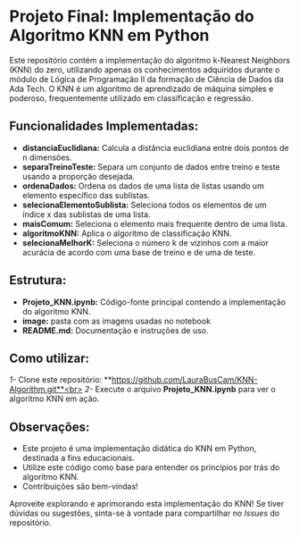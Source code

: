 # Projeto Final: Implementação do Algoritmo KNN em Python
Este repositório contém a implementação do algoritmo k-Nearest Neighbors (KNN) do zero, utilizando apenas os conhecimentos adquiridos durante o módulo de Lógica de Programação II da formação de Ciência de Dados da Ada Tech. O KNN é um algoritmo de aprendizado de máquina simples e poderoso, frequentemente utilizado em classificação e regressão.

## Funcionalidades Implementadas:
- **distanciaEuclidiana:** Calcula a distância euclidiana entre dois pontos de n dimensões.
- **separaTreinoTeste:** Separa um conjunto de dados entre treino e teste usando a proporção desejada.
- **ordenaDados:** Ordena os dados de uma lista de listas usando um elemento específico das sublistas.
- **selecionaElementoSublista:** Seleciona todos os elementos de um índice x das sublistas de uma lista.
- **maisComum:** Seleciona o elemento mais frequente dentro de uma lista.
- **algoritmoKNN:** Aplica o algoritmo de classificação KNN.
- **selecionaMelhorK:** Seleciona o número k de vizinhos com a maior acurácia de acordo com uma base de treino e de uma de teste.

## Estrutura:
- **Projeto_KNN.ipynb:** Código-fonte principal contendo a implementação do algoritmo KNN.
- **image:** pasta com as imagens usadas no notebook
- **README.md:** Documentação e instruções de uso.

## Como utilizar:
*1-* Clone este repositório: **https://github.com/LauraBusCam/KNN-Algorithm.git**<br>
*2-* Execute o arquivo **Projeto_KNN.ipynb** para ver o algoritmo KNN em ação.

## Observações:
- Este projeto é uma implementação didática do KNN em Python, destinada a fins educacionais.
- Utilize este código como base para entender os princípios por trás do algoritmo KNN.
- Contribuições são bem-vindas!

Aproveite explorando e aprimorando esta implementação do KNN! Se tiver dúvidas ou sugestões, sinta-se à vontade para compartilhar no *Issues* do repositório.

